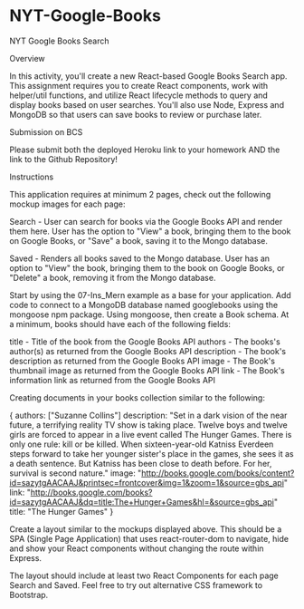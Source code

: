# NYT-Google-Books
NYT Google Books Search


Overview

In this activity, you'll create a new React-based Google Books Search app. This assignment requires you to create React components, work with helper/util functions, and utilize React lifecycle methods to query and display books based on user searches. You'll also use Node, Express and MongoDB so that users can save books to review or purchase later.


Submission on BCS


Please submit both the deployed Heroku link to your homework AND the link to the Github Repository!



Instructions



This application requires at minimum 2 pages, check out the following mockup images for each page:



Search - User can search for books via the Google Books API and render them here. User has the option to "View" a book, bringing them to the book on Google Books, or "Save" a book, saving it to the Mongo database.

Saved - Renders all books saved to the Mongo database. User has an option to "View" the book, bringing them to the book on Google Books, or "Delete" a book, removing it from the Mongo database.





Start by using the 07-Ins_Mern example as a base for your application.
Add code to connect to a MongoDB database named googlebooks using the mongoose npm package.
Using mongoose, then create a Book schema.
At a minimum, books should have each of the following fields:



title - Title of the book from the Google Books API
authors - The books's author(s) as returned from the Google Books API
description - The book's description as returned from the Google Books API
image - The Book's thumbnail image as returned from the Google Books API
link - The Book's information link as returned from the Google Books API

Creating documents in your books collection similar to the following:

{
  authors: ["Suzanne Collins"]
  description: "Set in a dark vision of the near future, a terrifying reality TV show is taking place. Twelve boys and twelve girls are forced to appear in a live event called The Hunger Games. There is only one rule: kill or be killed. When sixteen-year-old Katniss Everdeen steps forward to take her younger sister's place in the games, she sees it as a death sentence. But Katniss has been close to death before. For her, survival is second nature."
  image: "http://books.google.com/books/content?id=sazytgAACAAJ&printsec=frontcover&img=1&zoom=1&source=gbs_api"
  link: "http://books.google.com/books?id=sazytgAACAAJ&dq=title:The+Hunger+Games&hl=&source=gbs_api"
  title: "The Hunger Games"
}




Create a layout similar to the mockups displayed above. This should be a SPA (Single Page Application) that uses react-router-dom to navigate, hide and show your React components without changing the route within Express.



The layout should include at least two React Components for each page Search and Saved.
Feel free to try out alternative CSS framework to Bootstrap.

